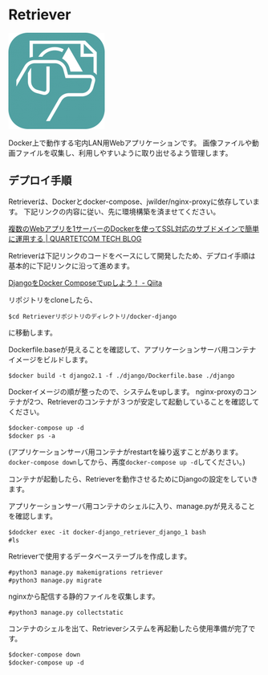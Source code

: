 # Retriever
![Retrieverアイコン](https://raw.githubusercontent.com/SouthBridge-ShibaElec/Retriever/master/docker-django/django/retriever/static/retriever/icon-192x192.png?token=AMVJJGJ4VFDYNY7P3Z7RZQC5GOOBS)

Docker上で動作する宅内LAN用Webアプリケーションです。
画像ファイルや動画ファイルを収集し、利用しやすいように取り出せるよう管理します。

## デプロイ手順

Retrieverは、Dockerとdocker-compose、jwilder/nginx-proxyに依存しています。
下記リンクの内容に従い、先に環境構築を済ませてください。

[複数のWebアプリを1サーバーのDockerを使ってSSL対応のサブドメインで簡単に運用する | QUARTETCOM TECH BLOG](https://tech.quartetcom.co.jp/2017/04/11/multiple-ssl-apps-on-one-docker-host/)


Retrieverは下記リンクのコードをベースにして開発したため、デプロイ手順は基本的に下記リンクに沿って進めます。

[DjangoをDocker Composeでupしよう！ - Qiita](https://qiita.com/kyhei_0727/items/e0eb4cfa46d71258f1be)


リポジトリをcloneしたら、
```
$cd Retrieverリポジトリのディレクトリ/docker-django
```
に移動します。


Dockerfile.baseが見えることを確認して、アプリケーションサーバ用コンテナイメージをビルドします。
```
$docker build -t django2.1 -f ./django/Dockerfile.base ./django
```
Dockerイメージの順が整ったので、システムをupします。
nginx-proxyのコンテナが2つ、Retrieverのコンテナが３つが安定して起動していることを確認してください。
```
$docker-compose up -d
$docker ps -a
```
(アプリケーションサーバ用コンテナがrestartを繰り返すことがあります。`docker-compose down`してから、再度`docker-compose up -d`してください。)

コンテナが起動したら、Retrieverを動作させるためにDjangoの設定をしていきます。

アプリケーションサーバ用コンテナのシェルに入り、manage.pyが見えることを確認します。
```
$dodcker exec -it docker-django_retriever_django_1 bash
#ls
```
Retrieverで使用するデータベーステーブルを作成します。
```
#python3 manage.py makemigrations retriever
#python3 manage.py migrate
```

nginxから配信する静的ファイルを収集します。
```
#python3 manage.py collectstatic
```

コンテナのシェルを出て、Retrieverシステムを再起動したら使用準備が完了です。
```
$docker-compose down
$docker-compose up -d
```
